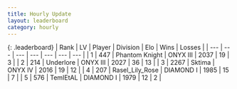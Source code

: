 ```yaml
---
title: Hourly Update
layout: leaderboard
category: hourly
---
```


{: .leaderboard}
| Rank | LV | Player | Division | Elo | Wins | Losses |
| --- | --- | --- | --- | --- | --- | --- |
| <span data-change="0">1</span> | 447 | <span title="ID: 742939">Phantom Knight</span> | ONYX III | <span data-change="0">2037</span> | <span data-change="0">19</span> | <span data-change="0">3</span> |
| <span data-change="1">2</span> | 214 | <span title="ID: 745122">Underlore</span> | ONYX III | <span data-change="27">2027</span> | <span data-change="6">36</span> | <span data-change="1">13</span> |
| <span data-change="-1">3</span> | 2267 | <span title="ID: 353063">Sktima</span> | ONYX IV | <span data-change="15">2016</span> | <span data-change="1">19</span> | <span data-change="0">12</span> |
| <span data-change="1">4</span> | 207 | <span title="ID: 400903">Rasel_Lily_Rose</span> | DIAMOND I | <span data-change="16">1985</span> | <span data-change="4">15</span> | <span data-change="1">7</span> |
| <span data-change="-1">5</span> | 576 | <span title="ID: 279743">TemIEtAL</span> | DIAMOND I | <span data-change="0">1979</span> | <span data-change="0">12</span> | <span data-change="0">2</span> |